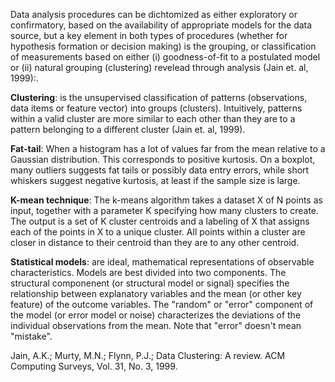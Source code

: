 Data analysis procedures can be dichtomized as either exploratory or confirmatory, based on the availability of appropriate models
for the data source, but a key element in both types of procedures (whether for hypothesis formation or decision making) is the 
grouping, or classification of measurements based on either (i) goodness-of-fit to a postulated model or (ii) natural grouping 
(clustering) revelead through analysis (Jain et. al, 1999):.


**Clustering**: is the unsupervised classification of patterns (observations, data items or feature vector) 
into groups (clusters). Intuitively, patterns within a valid cluster are more similar to each other than they are
to a pattern belonging to a different cluster (Jain et. al, 1999).

**Fat-tail**: When a histogram has a lot of values far from the mean relative to a Gaussian distribution. This corresponds to 
positive kurtosis. On a boxplot, many outliers suggests fat tails or possibly data entry errors, while short whiskers suggest 
negative kurtosis, at least if the sample size is large.

**K-mean technique**: The k-means algorithm takes a dataset X of N points as input, together with a parameter K specifying how 
many clusters to create. The output is a set of K cluster centroids and a labeling of X that assigns each of the points in X to a 
unique cluster. All points within a cluster are closer in distance to their centroid than they are to any other centroid.

**Statistical models**: are ideal, mathematical representations of observable characteristics. Models are best divided into two
components. The structural componenent (or structural model or signal) specifies the relationship between explanatory variables 
and the mean (or other key feature) of the outcome variables. The "random" or "error" component of the model (or error model or 
noise) characterizes the deviations of the individual observations from the mean. Note that "error" doesn't mean "mistake".




Jain, A.K.; Murty, M.N.; Flynn, P.J.; Data Clustering: A review. ACM Computing Surveys, Vol. 31, No. 3, 1999.
